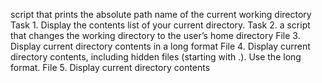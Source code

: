 script that prints the absolute path name of the current working directory
Task 1. Display the contents list of your current directory.
Task 2. a script that changes the working directory to the user’s home directory
File 3. Display current directory contents in a long format
File 4. Display current directory contents, including hidden files (starting with .). Use the long format.
File 5. Display current directory contents
